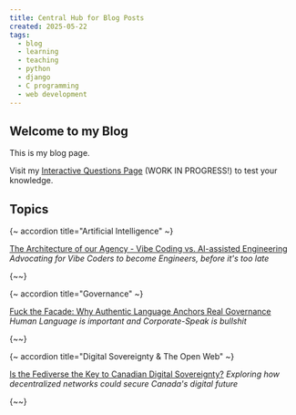 ```yaml
---
title: Central Hub for Blog Posts
created: 2025-05-22
tags:
  - blog
  - learning
  - teaching
  - python
  - django
  - C programming
  - web development
---
```


## Welcome to my Blog

This is my blog page.

Visit my [Interactive Questions Page](/questions/) (WORK IN PROGRESS!) to test your knowledge.

## Topics

{~ accordion title="Artificial Intelligence" ~}

[The Architecture of our Agency - Vibe Coding vs. AI-assisted Engineering](/blog/Artificial_Intelligence/vibe%20Coding%20vs%20AI%20Assisted%20Engineering/)
  *Advocating for Vibe Coders to become Engineers, before it's too late*

{~~}

{~ accordion title="Governance" ~}

[Fuck the Facade: Why Authentic Language Anchors Real Governance](/blog/Governance/fuck-the-facade/)
  *Human Language is important and Corporate-Speak is bullshit*

{~~}

{~ accordion title="Digital Sovereignty & The Open Web" ~}

[Is the Fediverse the Key to Canadian Digital Sovereignty?](/blog/Digital_Sovereignty/fediverse-sovereignty-journalistic/)
  *Exploring how decentralized networks could secure Canada's digital future*

{~~}